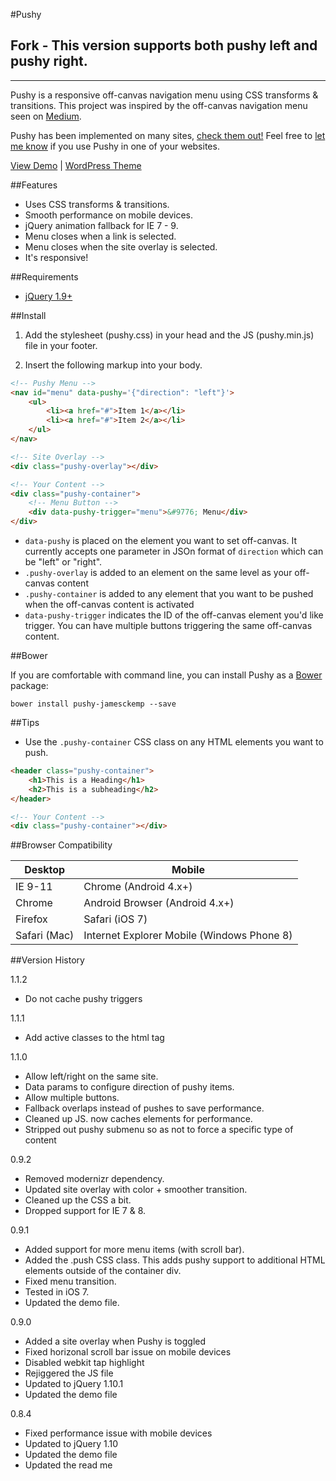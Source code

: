 #Pushy
## Fork - This version supports both pushy left and pushy right.

---

Pushy is a responsive off-canvas navigation menu using CSS transforms & transitions. This project was inspired by the off-canvas navigation menu seen on [Medium](https://medium.com/).

Pushy has been implemented on many sites, [check them out!](https://github.com/christophery/pushy#sites-using-pushy) Feel free to [let me know](http://www.twitter.com/cmyee) if you use Pushy in one of your websites.

[View Demo](http://www.christopheryee.ca/pushy) | [WordPress Theme](https://github.com/christophery/pushypress)

##Features

- Uses CSS transforms & transitions.
- Smooth performance on mobile devices.
- jQuery animation fallback for IE 7 - 9.
- Menu closes when a link is selected.
- Menu closes when the site overlay is selected.
- It's responsive!

##Requirements

- [jQuery 1.9+](http://jquery.com/)

##Install

1. Add the stylesheet (pushy.css) in your head and the JS (pushy.min.js) file in your footer.

2. Insert the following markup into your body.

```html
<!-- Pushy Menu -->
<nav id="menu" data-pushy='{"direction": "left"}'>
    <ul>
        <li><a href="#">Item 1</a></li>
        <li><a href="#">Item 2</a></li>
    </ul>
</nav>

<!-- Site Overlay -->
<div class="pushy-overlay"></div>

<!-- Your Content -->
<div class="pushy-container">
    <!-- Menu Button -->
    <div data-pushy-trigger="menu">&#9776; Menu</div>
</div>
```

* `data-pushy` is placed on the element you want to set off-canvas. It currently accepts one parameter in JSOn format of `direction` which can be "left" or "right".
* `.pushy-overlay` is added to an element on the same level as your off-canvas content
* `.pushy-container` is added to any element that you want to be pushed when the off-canvas content is activated
* `data-pushy-trigger` indicates the ID of the off-canvas element you'd like trigger. You can have multiple buttons triggering the same off-canvas content.

##Bower

If you are comfortable with command line, you can install Pushy as a [Bower](http://bower.io/) package:

```
bower install pushy-jamesckemp --save
```

##Tips

- Use the ```.pushy-container``` CSS class on any HTML elements you want to push.

```html
<header class="pushy-container">
    <h1>This is a Heading</h1>
    <h2>This is a subheading</h2>
</header>

<!-- Your Content -->
<div class="pushy-container"></div>
```

##Browser Compatibility

| Desktop       | Mobile                                      |
| ------------- | ------------------------------------------- |
| IE 9-11       | Chrome (Android 4.x+)                       |
| Chrome        | Android Browser (Android 4.x+)              |
| Firefox       | Safari (iOS 7)                              |
| Safari (Mac)  | Internet Explorer Mobile (Windows Phone 8)  |

##Version History

1.1.2

- Do not cache pushy triggers

1.1.1

- Add active classes to the html tag

1.1.0

- Allow left/right on the same site.
- Data params to configure direction of pushy items.
- Allow multiple buttons.
- Fallback overlaps instead of pushes to save performance.
- Cleaned up JS. now caches elements for performance.
- Stripped out pushy submenu so as not to force a specific type of content

0.9.2

- Removed modernizr dependency.
- Updated site overlay with color + smoother transition.
- Cleaned up the CSS a bit.
- Dropped support for IE 7 & 8.

0.9.1

- Added support for more menu items (with scroll bar).
- Added the .push CSS class. This adds pushy support to additional HTML elements outside of the container div.
- Fixed menu transition.
- Tested in iOS 7.
- Updated the demo file.

0.9.0

- Added a site overlay when Pushy is toggled
- Fixed horizonal scroll bar issue on mobile devices
- Disabled webkit tap highlight
- Rejiggered the JS file
- Updated to jQuery 1.10.1
- Updated the demo file

0.8.4

- Fixed performance issue with mobile devices
- Updated to jQuery 1.10
- Updated the demo file
- Updated the read me